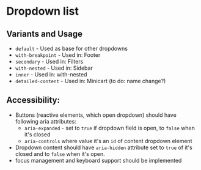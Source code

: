 # Dropdown list

## Variants and Usage
* `default` - Used as base for other dropdowns
* `with-breakpoint` - Used in: Footer
* `secondary` - Used in: Filters
* `with-nested` - Used in: Sidebar
* `inner` - Used in: with-nested
* `detailed-content` - Used in: Minicart (to do: name change?)

## Accessibility:
* Buttons (reactive elements, which open dropdown) should have following aria attributes:
    * `aria-expanded` - set to `true` if dropdown field is open, to `false` when it's closed
    * `aria-controls` where value it's an `id` of content dropdown element
* Dropdown content should have `aria-hidden` attribute set to `true` of it's closed and to `false` when it's open.
* focus management and keyboard support should be implemented
